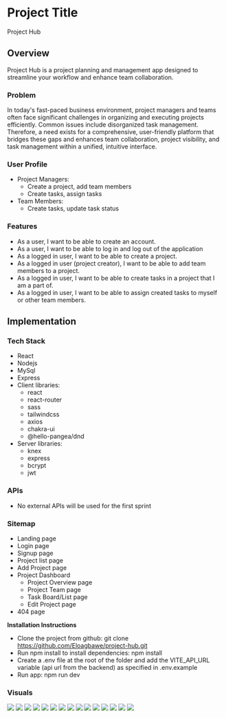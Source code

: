 # Project Title

Project Hub

## Overview

Project Hub is a project planning and management app designed to streamline your workflow and enhance team collaboration.

### Problem

In today's fast-paced business environment, project managers and teams often face significant challenges in organizing and executing projects efficiently. Common issues include disorganized task management. Therefore, a need exists for a comprehensive, user-friendly platform that bridges these gaps and enhances team collaboration, project visibility, and task management within a unified, intuitive interface.

### User Profile

- Project Managers:
  - Create a project, add team members
  - Create tasks, assign tasks
- Team Members:
  - Create tasks, update task status

### Features

- As a user, I want to be able to create an account.
- As a user, I want to be able to log in and log out of the application
- As a logged in user, I want to be able to create a project.
- As a logged in user (project creator), I want to be able to add team members to a project.
- As a logged in user, I want to be able to create tasks in a project that I am a part of.
- As a logged in user, I want to be able to assign created tasks to myself or other team members.

## Implementation

### Tech Stack

- React
- Nodejs
- MySql
- Express
- Client libraries:
  - react
  - react-router
  - sass
  - tailwindcss
  - axios
  - chakra-ui
  - @hello-pangea/dnd
- Server libraries:
  - knex
  - express
  - bcrypt
  - jwt

### APIs

- No external APIs will be used for the first sprint

### Sitemap

- Landing page
- Login page
- Signup page
- Project list page
- Add Project page
- Project Dashboard
  - Project Overview page
  - Project Team page
  - Task Board/List page
  - Edit Project page
- 404 page

**Installation Instructions**
- Clone the project from github: git clone https://github.com/Eloagbawe/project-hub.git
- Run npm install to install dependencies: npm install
- Create a .env file at the root of the folder and add the VITE_API_URL variable (api url from the backend) as specified in .env.example
- Run app: npm run dev

### Visuals

![](./visuals/visuals_1.png)
![](./visuals/visuals_2.png)
![](./visuals/visuals_3.png)
![](./visuals/visuals_4.png)
![](./visuals/visuals_5.png)
![](./visuals/visuals_6.png)
![](./visuals/visuals_7.png)
![](./visuals/visuals_8.png)
![](./visuals/visuals_9.png)
![](./visuals/visuals_10.png)
![](./visuals/visuals_11.png)
![](./visuals/visuals_12.png)
![](./visuals/visuals_13.png)
![](./visuals/visuals_14.png)
![](./visuals/visuals_15.png)
